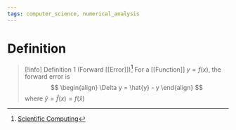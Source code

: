 ```yaml
---
tags: computer_science, numerical_analysis
---
```


# Definition

> [!info] Definition 1 (Forward [[Error]])[^1]
> For a [[Function]] $y = f(x)$, the forward error is
> $$
> \begin{align}
> \Delta y = \hat{y} - y
> \end{align}
> $$
> where $\hat{y} = \hat{f}(x) = f(\hat{x})$

[^1]: [Scientific Computing](zotero://open-pdf/library/items/UQ4SGXEK?page=23)